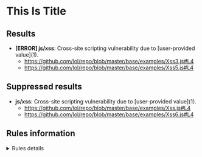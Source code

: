 # This Is Title

## Results
- **[ERROR] js/xss**: Cross-site scripting vulnerability due to \[user-provided value\]\(1\).
    - https://github.com/lol/repo/blob/master/base/examples/Xss3.js#L4
    - https://github.com/lol/repo/blob/master/base/examples/Xss5.js#L4


## Suppressed results

- **js/xss**: Cross-site scripting vulnerability due to \[user-provided value\]\(1\).
    - https://github.com/lol/repo/blob/master/base/examples/Xss.js#L4
    - https://github.com/lol/repo/blob/master/base/examples/Xss6.js#L4



## Rules information
<!-- Rule Info -->
<details><summary>Rules details</summary>


    - js/xss [error] 

    > Client-side cross-site scripting

 

## Tool information
- Name: CodeQL command-line toolchain
- Organization: GitHub
- Version: 2.2.4
